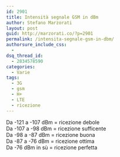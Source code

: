 ```yaml
---
id: 2901
title: Intensità segnale GSM in dBm
author: Stefano Marzorati
layout: post
guid: http://marzorati.co/?p=2901
permalink: /intensita-segnale-gsm-in-dbm/
authorsure_include_css:
  - 
dsq_thread_id:
  - 2834578590
categories:
  - Varie
tags:
  - 3G
  - gsm
  - H+
  - LTE
  - ricezione
---
```

Da -121 a -107 dBm = ricezione debole  
Da -107 a -98 dBm = ricezione sufficente  
Da -98 a -87 dBm = ricezione buona  
Da -87 a -76 dBm = ricezione ottima  
Da -76 dBm in sù = ricezione perfetta